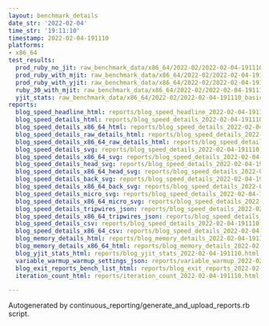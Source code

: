 ```yaml
---
layout: benchmark_details
date_str: '2022-02-04'
time_str: '19:11:10'
timestamp: 2022-02-04-191110
platforms:
- x86_64
test_results:
  prod_ruby_no_jit: raw_benchmark_data/x86_64/2022-02/2022-02-04-191110_basic_benchmark_prod_ruby_no_jit.json
  prod_ruby_with_mjit: raw_benchmark_data/x86_64/2022-02/2022-02-04-191110_basic_benchmark_prod_ruby_with_mjit.json
  prod_ruby_with_yjit: raw_benchmark_data/x86_64/2022-02/2022-02-04-191110_basic_benchmark_prod_ruby_with_yjit.json
  ruby_30_with_mjit: raw_benchmark_data/x86_64/2022-02/2022-02-04-191110_basic_benchmark_ruby_30_with_mjit.json
  yjit_stats: raw_benchmark_data/x86_64/2022-02/2022-02-04-191110_basic_benchmark_yjit_stats.json
reports:
  blog_speed_headline_html: reports/blog_speed_headline_2022-02-04-191110.html
  blog_speed_details_html: reports/blog_speed_details_2022-02-04-191110.html
  blog_speed_details_x86_64_html: reports/blog_speed_details_2022-02-04-191110.x86_64.html
  blog_speed_details_raw_details_html: reports/blog_speed_details_2022-02-04-191110.raw_details.html
  blog_speed_details_x86_64_raw_details_html: reports/blog_speed_details_2022-02-04-191110.x86_64.raw_details.html
  blog_speed_details_svg: reports/blog_speed_details_2022-02-04-191110.svg
  blog_speed_details_x86_64_svg: reports/blog_speed_details_2022-02-04-191110.x86_64.svg
  blog_speed_details_head_svg: reports/blog_speed_details_2022-02-04-191110.head.svg
  blog_speed_details_x86_64_head_svg: reports/blog_speed_details_2022-02-04-191110.x86_64.head.svg
  blog_speed_details_back_svg: reports/blog_speed_details_2022-02-04-191110.back.svg
  blog_speed_details_x86_64_back_svg: reports/blog_speed_details_2022-02-04-191110.x86_64.back.svg
  blog_speed_details_micro_svg: reports/blog_speed_details_2022-02-04-191110.micro.svg
  blog_speed_details_x86_64_micro_svg: reports/blog_speed_details_2022-02-04-191110.x86_64.micro.svg
  blog_speed_details_tripwires_json: reports/blog_speed_details_2022-02-04-191110.tripwires.json
  blog_speed_details_x86_64_tripwires_json: reports/blog_speed_details_2022-02-04-191110.x86_64.tripwires.json
  blog_speed_details_csv: reports/blog_speed_details_2022-02-04-191110.csv
  blog_speed_details_x86_64_csv: reports/blog_speed_details_2022-02-04-191110.x86_64.csv
  blog_memory_details_html: reports/blog_memory_details_2022-02-04-191110.html
  blog_memory_details_x86_64_html: reports/blog_memory_details_2022-02-04-191110.x86_64.html
  blog_yjit_stats_html: reports/blog_yjit_stats_2022-02-04-191110.html
  variable_warmup_warmup_settings_json: reports/variable_warmup_2022-02-04-191110.warmup_settings.json
  blog_exit_reports_bench_list_html: reports/blog_exit_reports_2022-02-04-191110.bench_list.html
  iteration_count_html: reports/iteration_count_2022-02-04-191110.html

---
```

Autogenerated by continuous_reporting/generate_and_upload_reports.rb script.
